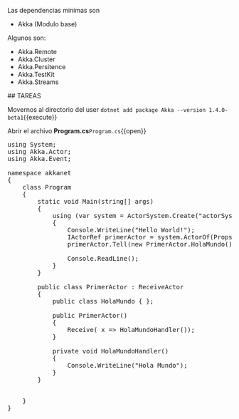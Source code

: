Las dependencias minimas son
* Akka (Modulo base)

Algunos  son:

* Akka.Remote
* Akka.Cluster
* Akka.Persitence
* Akka.TestKit
* Akka.Streams

## TAREAS

Movernos al directorio del user
`dotnet add package Akka --version 1.4.0-beta1`{{execute}}

Abrir el archivo **Program.cs**`Program.cs`{{open}}


<pre class="file" data-filename="Program.cs" data-target="replace">using System;
using Akka.Actor;
using Akka.Event;

namespace akkanet
{
    class Program
    {
        static void Main(string[] args)
        {
            using (var system = ActorSystem.Create("actorSystem"))
            {
                Console.WriteLine("Hello World!");
                IActorRef primerActor = system.ActorOf(Props.Create<PrimerActor>(), "primer-actor");
                primerActor.Tell(new PrimerActor.HolaMundo());

                Console.ReadLine();
            }
        }

        public class PrimerActor : ReceiveActor
        {
            public class HolaMundo { };

            public PrimerActor()
            {
                Receive<HolaMundo>( x => HolaMundoHandler());
            }

            private void HolaMundoHandler()
            {
                Console.WriteLine("Hola Mundo");
            }
        }


    }
}

</pre>